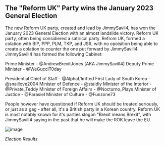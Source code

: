 ## The "Reform UK" Party wins the January 2023 General Election

The new Reform UK party, created and lead by JimmySavil4, has won the January 2023 General Election with an almost landslide victory. Reform UK party, often being considiered a satirical party. Refrom UK, formed a colation with BIP, PPP, PLM, TKP, and JSR, with no opoisition being able to create a colation to counter the one put forward by JimmySavill4. JimmySavill4 has formed the following Cabinet: 

Prime Minister - @AndrewBrexitJones (AKA JimmySavill4) 
Deputy Prime Minister - @WeGucciT0day 

Presidential Chief of Staff - @AlphaL1m1ted 
First Lady of South Korea - @snaillove2004 
Minister of Defence - @staidIy 
Minister of the Interior - @Private_Teddy 
Minister of Foreign Affairs - @Nocturno_Plays 
Minister of Justice - @ParasieI 
Minister of Culture - @Funzone73 

People however have questioned if Reform UK should be treated seriously, or just as a gag - after all, it's a British party in a Korean country. Reform UK is most notably known for it's parties slogon "Brexit means Brexit", with JimmySavill4 saying in the past that he will make the ROK leave the EU. 

![image](https://user-images.githubusercontent.com/119078441/210452024-67eb1abd-4120-4878-9187-b70974de91d4.png)

_Election Results_
